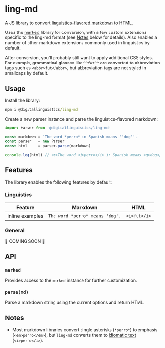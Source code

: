 # ling-md

A JS library to convert [linguistics-flavored markdown][spec] to HTML.

Uses the [marked] library for conversion, with a few custom extensions specific to the ling-md format (see [Notes](#notes) below for details). Also enables a number of other markdown extensions commonly used in linguistics by default.

After conversion, you'll probably still want to apply additional CSS styles. For example, grammatical glosses like `^^fut^^` are converted to abbreviation tags such as `<abbr>fut</abbr>`, but abbreviation tags are not styled in smallcaps by default.

## Usage

Install the library:

```cmd
npm i @digitallinguistics/ling-md
```

Create a new parser instance and parse the linguistics-flavored markdown:

```js
import Parser from '@digitallinguistics/ling-md'

const markdown = `The word *perro* in Spanish means ''dog''.`
const parser   = new Parser
const html     = parser.parse(markdown)

console.log(html) // <p>The word <i>perro</i> in Spanish means <q>dog</q>.</p>
```

## Features

The library enables the following features by default:

### Linguistics

| Feature         | Markdown                        | HTML         |
| --------------- | ------------------------------- | ------------ |
| inline examples | `The word *perro* means 'dog'.` | `<i>fut</i>` |

### General

🚧 COMING SOON 🚧

## API

### `marked`

Provides access to the `marked` instance for further customization.

### `parse(md)`

Parse a markdown string using the current options and return HTML.

## Notes

- Most markdown libraries convert single asterisks (`*perro*`) to emphasis (`<em>perro</em>`), but `ling-md` converts them to [idiomatic text][i] (`<i>perro</i>`).

<!-- LINKS -->
[i]:      https://developer.mozilla.org/en-US/docs/Web/HTML/Element/i
[marked]: https://marked.js.org/
[spec]:   https://github.com/digitallinguistics/ling-markdown-spec
